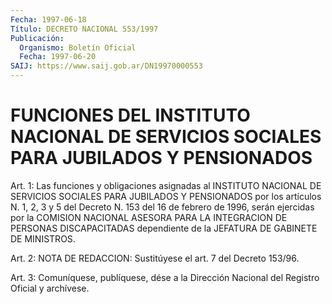 ```yaml
---
Fecha: 1997-06-18
Título: DECRETO NACIONAL 553/1997
Publicación:
  Organismo: Boletín Oficial
  Fecha: 1997-06-20
SAIJ: https://www.saij.gob.ar/DN19970000553
---
```

# FUNCIONES DEL INSTITUTO NACIONAL DE SERVICIOS SOCIALES PARA JUBILADOS Y PENSIONADOS

<a id="1"></a>
Art. 1: Las funciones y obligaciones asignadas  al  INSTITUTO NACIONAL DE SERVICIOS SOCIALES PARA JUBILADOS Y PENSIONADOS por los artículos N. 1, 2, 3  y  5 del Decreto N. 153 del 16 de febrero de 1996, serán ejercidas por la  COMISION  NACIONAL  ASESORA  PARA  LA INTEGRACION  DE  PERSONAS DISCAPACITADAS dependiente de la JEFATURA DE GABINETE DE MINISTROS.

<a id="2"></a>
Art. 2: NOTA DE REDACCION: Sustitúyese el art. 7 del Decreto 153/96.

<a id="3"></a>
Art. 3: Comuníquese,  publíquese, dése a la Dirección Nacional del Registro Oficial y archívese.